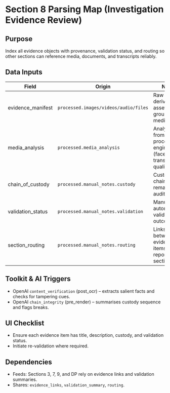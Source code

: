 ﻿# Section 8 Parsing Map (Investigation Evidence Review)

## Purpose
Index all evidence objects with provenance, validation status, and routing so other sections can reference media, documents, and transcripts reliably.

## Data Inputs
| Field | Origin | Notes |
|-------|--------|-------|
| evidence_manifest | `processed.images/videos/audio/files` | Raw and derived assets grouped by media type. |
| media_analysis | `processed.media_analysis` | Analytics from media processing engine (faces, transcription, quality). |
| chain_of_custody | `processed.manual_notes.custody` | Custody chain remarks for auditing. |
| validation_status | `processed.manual_notes.validation` | Manual or automated validation outcomes. |
| section_routing | `processed.manual_notes.routing` | Links between evidence items and report sections. |

## Toolkit & AI Triggers
- OpenAI `content_verification` (post_ocr) – extracts salient facts and checks for tampering cues.
- OpenAI `chain_integrity` (pre_render) – summarises custody sequence and flags breaks.

## UI Checklist
- Ensure each evidence item has title, description, custody, and validation status.
- Initiate re-validation where required.

## Dependencies
- Feeds: Sections 3, 7, 9, and DP rely on evidence links and validation summaries.
- Shares: `evidence_links`, `validation_summary`, `routing`.
